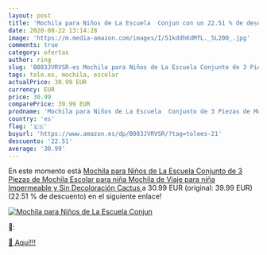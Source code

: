 ```yaml
---
layout: post
title: 'Mochila para Niños de La Escuela  Conjun con un 22.51 % de descuento'
date: 2020-08-22 13:14:28
image: 'https://m.media-amazon.com/images/I/51kddhKdMfL._SL200_.jpg'
comments: true
category: ofertas
author: ring
slug: 'B083JVRVSR-es Mochila para Niños de La Escuela Conjunto de 3 Piezas de...'
tags: tole.es, mochila, escolar
actualPrice: 30.99 EUR
currency: EUR
price: 30.99
comparePrice: 39.99 EUR
prodname: 'Mochila para Niños de La Escuela  Conjunto de 3 Piezas de Mochila Escolar para niña  Mochila de Viaje para niña Impermeable y Sin Decoloración  Cactus '
country: 'es'
flag: '🇪🇸'
buyurl: 'https://www.amazon.es/dp/B083JVRVSR/?tag=tolees-21'
descuento: '22.51'
average: '30.99'
---
```


En este momento está [Mochila para Niños de La Escuela  Conjunto de 3 Piezas de Mochila Escolar para niña  Mochila de Viaje para niña Impermeable y Sin Decoloración  Cactus ](https://www.amazon.es/dp/B083JVRVSR/?tag=tolees-21) a 30.99 EUR (original: 39.99 EUR) (22.51 %  de descuento) en el siguiente enlace!

[![Mochila para Niños de La Escuela  Conjun](https://m.media-amazon.com/images/I/51kddhKdMfL._SL200_.jpg)](https://www.amazon.es/dp/B083JVRVSR/?tag=tolees-21)

🔎:


[🛒 Aquí!!!](https://www.amazon.es/dp/B083JVRVSR/?tag=tolees-21)
